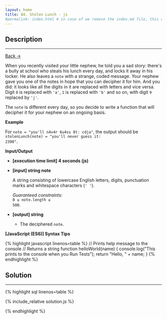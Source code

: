 ```yaml
---
layout: home
title: 84. Stolen Lunch - js
#permalink: index.html # in case of we remove the index.md file, this doc will be the index page
---
```


<div class="row">
<div class="columnStmt" markdown="1">

## Description
----

[Back -> ](../README.md)

When you recently visited your little nephew, he told you a sad story: there's a bully at school who steals his lunch every day, and locks it away in his locker. He also leaves a <code>note</code> with a strange, coded message. Your nephew gave you one of the notes in hope that you can decipher it for him. And you did: it looks like all the digits in it are replaced with letters and vice versa. Digit <code>0</code> is replaced with <code>'a'</code>, <code>1</code> is replaced with <code>'b'</code> and so on, with digit <code>9</code> replaced by <code>'j'</code>.

The <code>note</code> is different every day, so you decide to write a function that will decipher it for your nephew on an ongoing basis.

**Example**

For <code>note = "you'll n4v4r 6u4ss 8t: cdja"</code>, the output should be
<code>stolenLunch(note) = "you'll never guess it: 2390"</code>.

**Input/Output**

- **[execution time limit] 4 seconds (js)**

- **[input] string note**

  A string consisting of lowercase English letters, digits, punctuation marks and whitespace characters (<code>' '</code>).<br>

  _Guaranteed constraints:_<br>
  <code>0 ≤ note.length ≤ 500</code>.

- **[output] string**
  - The deciphered <code>note</code>.

**[JavaScript (ES6)] Syntax Tips**

{% highlight javascript linenos=table %}
// Prints help message to the console
// Returns a string
function helloWorld(name) {
console.log("This prints to the console when you Run Tests");
return "Hello, " + name;
}
{% endhighlight %}

</div>
<div class="columnSol" markdown="1">

## Solution

---

{% highlight sql linenos=table %}

{% include_relative solution.js %}

{% endhighlight %}

</div>
</div>
